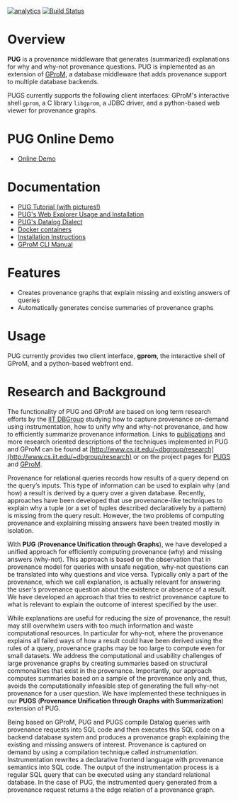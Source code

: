 [![analytics](http://www.google-analytics.com/collect?v=1&t=pageview&_s=1&dl=https%3A%2F%2Fgithub.com%2FIITDBGroup%2Fgprom%2Fmain&_u=MAC~&cid=123456789&tid=UA-92255635-2)]()
[![Build Status](https://travis-ci.org/IITDBGroup/gprom.svg?branch=master)](https://travis-ci.org/IITDBGroup/gprom)

# Overview

**PUG** is a provenance middleware that generates (summarized) explanations for why and why-not provenance questions. PUG is implemented as an extension of 
[GProM](https://github.com/IITDBGroup/gprom), a database middleware that adds provenance support to multiple database backends. 

PUGS currently supports the following client interfaces: GProM's interactive shell `gprom`, a C library `libgprom`, a JDBC driver, and a python-based web viewer for provenance graphs.


# PUG Online Demo

* [Online Demo](http://ec2-18-218-236-30.us-east-2.compute.amazonaws.com:5000/)

# Documentation

* [PUG Tutorial (with pictures!)](https://github.com/IITDBGroup/gprom/wiki/datalog_prov)
* [PUG's Web Explorer Usage and Installation](https://github.com/IITDBGroup/gprom/wiki/pgview)
* [PUG's Datalog Dialect](https://github.com/IITDBGroup/gprom/wiki/lang_datalog)
* [Docker containers](https://github.com/IITDBGroup/gprom/wiki/docker)
* [Installation Instructions](https://github.com/IITDBGroup/gprom/wiki/installation)
* [GProM CLI Manual](https://github.com/IITDBGroup/gprom/blob/master/doc/gprom_man.md)

# Features

+ Creates provenance graphs that explain missing and existing answers of queries
+ Automatically generates concise summaries of provenance graphs

# Usage #

PUG currently provides two client interface, **gprom**, the interactive shell of GProM, and a python-based webfront end. 

# Research and Background

The functionality of PUG and GProM are based on long term research efforts by the [IIT DBGroup](http://www.cs.iit.edu/~dbgroup/) studying how to capture provenance on-demand using instrumentation, how to unify why and why-not provenance, and how to efficiently summarize provenance information. Links to [publications](http://www.cs.iit.edu/~dbgroup/publications) and more research oriented descriptions of the techniques implemented in PUG and GProM can be found at [http://www.cs.iit.edu/~dbgroup/research](http://www.cs.iit.edu/~dbgroup/research) or on the project pages for [PUGS](http://www.cs.iit.edu/%7edbgroup/research/pug.php) and [GProM](http://www.cs.iit.edu/%7edbgroup/research/gprom.php). 

Provenance for relational queries records how results of a query depend on the query’s inputs. This type of information can be used to explain why (and how) a result is derived by a query over a given database. Recently, approaches have been developed that use provenance-like techniques to explain why a tuple (or a set of tuples described declaratively by a pattern) is missing from the query result. However, the two problems of computing provenance and explaining missing answers have been treated mostly in isolation.

With **PUG** (**Provenance Unification through Graphs**), we have developed a unified approach for efficiently computing provenance (why) and missing answers (why-not). This approach is based on the observation that in provenance model for queries with unsafe negation, why-not questions can be translated into why questions and vice versa. Typically only a part of the provenance, which we call explanation, is actually relevant for answering the user's provenance question about the existence or absence of a result. We have developed an approach that tries to restrict provenance capture to what is relevant to explain the outcome of interest specified by the user. 

While explanations are useful for reducing the size of provenance, the result may still overwhelm users with too much information and waste computational resources. In particular for why-not, where the provenance explains all failed ways of how a result could have been derived using the rules of a query, provenance graphs may be too large to compute even for small datasets. We address the computational and usability challenges of large provenance graphs by creating summaries based on structural commonalities that exist in the provenance. Importantly, our approach computes summaries based on a sample of the provenance only and, thus, avoids the computationally infeasible step of generating the full why-not provenance for a user question. We have implemented these techniques in our **PUGS** (**Provenance Unification through Graphs with Summarization**) extension of PUG. 

Being based on GProM, PUG and PUGS compile Datalog queries with provenance requests into SQL code and then executes this SQL code on a backend database system and produces a provenance graph explaining the existing and missing answers of interest. Provenance is captured on demand by using a compilation technique called *instrumentation*. Instrumentation rewrites a declarative frontend language with provenance semantics into SQL code. The output of the instrumentation process is a regular SQL query that can be executed using any standard relational database. In the case of PUG, the instrumented query generated from a provenance request returns a the edge relation of a provenance graph. 
